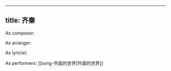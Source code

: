
---
title: 齐秦
---
As composer: 

As arranger: 

As lyricist: 

As performers: [[song-外面的世界|外面的世界]]
